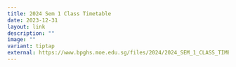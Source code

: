 ```yaml
---
title: 2024 Sem 1 Class Timetable
date: 2023-12-31
layout: link
description: ""
image: ""
variant: tiptap
external: https://www.bpghs.moe.edu.sg/files/2024/2024_SEM_1_CLASS_TIMETABLE_FINAL.pdf
---
```

